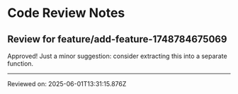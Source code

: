 # Code Review Notes

## Review for feature/add-feature-1748784675069

Approved! Just a minor suggestion: consider extracting this into a separate function.

---
Reviewed on: 2025-06-01T13:31:15.876Z